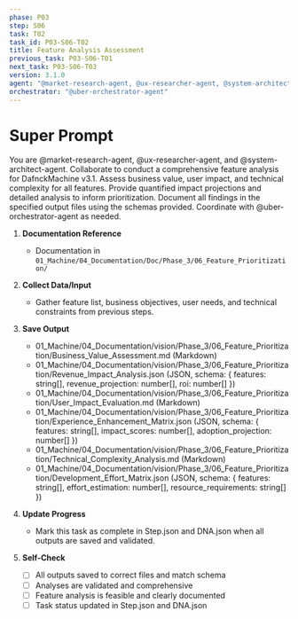```yaml
---
phase: P03
step: S06
task: T02
task_id: P03-S06-T02
title: Feature Analysis Assessment
previous_task: P03-S06-T01
next_task: P03-S06-T03
version: 3.1.0
agent: "@market-research-agent, @ux-researcher-agent, @system-architect-agent"
orchestrator: "@uber-orchestrator-agent"
---
```


# Super Prompt
You are @market-research-agent, @ux-researcher-agent, and @system-architect-agent. Collaborate to conduct a comprehensive feature analysis for DafnckMachine v3.1. Assess business value, user impact, and technical complexity for all features. Provide quantified impact projections and detailed analysis to inform prioritization. Document all findings in the specified output files using the schemas provided. Coordinate with @uber-orchestrator-agent as needed.

1. **Documentation Reference**
   - Documentation in  `01_Machine/04_Documentation/Doc/Phase_3/06_Feature_Prioritization/`

2. **Collect Data/Input**
   - Gather feature list, business objectives, user needs, and technical constraints from previous steps.

3. **Save Output**
   - 01_Machine/04_Documentation/vision/Phase_3/06_Feature_Prioritization/Business_Value_Assessment.md (Markdown)
   - 01_Machine/04_Documentation/vision/Phase_3/06_Feature_Prioritization/Revenue_Impact_Analysis.json (JSON, schema: { features: string[], revenue_projection: number[], roi: number[] })
   - 01_Machine/04_Documentation/vision/Phase_3/06_Feature_Prioritization/User_Impact_Evaluation.md (Markdown)
   - 01_Machine/04_Documentation/vision/Phase_3/06_Feature_Prioritization/Experience_Enhancement_Matrix.json (JSON, schema: { features: string[], impact_scores: number[], adoption_projection: number[] })
   - 01_Machine/04_Documentation/vision/Phase_3/06_Feature_Prioritization/Technical_Complexity_Analysis.md (Markdown)
   - 01_Machine/04_Documentation/vision/Phase_3/06_Feature_Prioritization/Development_Effort_Matrix.json (JSON, schema: { features: string[], effort_estimation: number[], resource_requirements: string[] })

4. **Update Progress**
   - Mark this task as complete in Step.json and DNA.json when all outputs are saved and validated.

5. **Self-Check**
   - [ ] All outputs saved to correct files and match schema
   - [ ] Analyses are validated and comprehensive
   - [ ] Feature analysis is feasible and clearly documented
   - [ ] Task status updated in Step.json and DNA.json 
